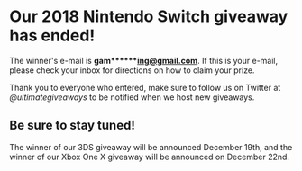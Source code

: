 # Our 2018 Nintendo Switch giveaway has ended!
The winner's e-mail is **gam\*\*\*\*\*\*ing@gmail.com**. If this is your e-mail, please check your inbox for directions on how to claim your prize.

Thank you to everyone who entered, make sure to follow us on Twitter at _@ultimategiveaways_ to be notified when we host new giveaways.

## Be sure to stay tuned!
The winner of our 3DS giveaway will be announced December 19th, and the winner of our Xbox One X giveaway will be announced on December 22nd.
